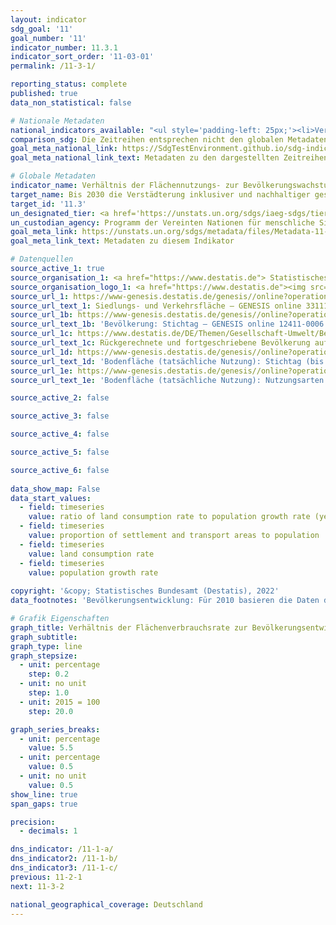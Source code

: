 ```yaml
---
layout: indicator    
sdg_goal: '11'    
goal_number: '11'    
indicator_number: 11.3.1    
indicator_sort_order: '11-03-01'    
permalink: /11-3-1/    

reporting_status: complete    
published: true    
data_non_statistical: false    

# Nationale Metadaten    
national_indicators_available: "<ul style='padding-left: 25px;'><li>Verhältnis der Flächenverbrauchsrate zur Bevölkerungsentwicklung</li> <li> Verhältnis der Siedlungs- und Verkehrsfläche zur Bevölkerung</li> <li> Flächenverbrauchsrate</li> <li> Bevölkerungsentwicklung</li></ul>"    
comparison_sdg: Die Zeitreihen entsprechen nicht den globalen Metadaten, bieten aber zusätzliche Informationen.    
goal_meta_national_link: https://SdgTestEnvironment.github.io/sdg-indicators/public/Meta/11.3.1.pdf
goal_meta_national_link_text: Metadaten zu den dargestellten Zeitreihen    

# Globale Metadaten    
indicator_name: Verhältnis der Flächennutzungs- zur Bevölkerungswachstumsrate    
target_name: Bis 2030 die Verstädterung inklusiver und nachhaltiger gestalten und die Kapazitäten für eine partizipatorische, integrierte und nachhaltige Siedlungsplanung und -steuerung in allen Ländern verstärken    
target_id: '11.3'    
un_designated_tier: <a href='https://unstats.un.org/sdgs/iaeg-sdgs/tier-classification/' title='Klicken Sie hier um weitere Informationen zur UN-Tier-Klassifikation zu erhalten.'  target='_blank'>Tier II</a>    
un_custodian_agency: Programm der Vereinten Nationen für menschliche Siedlungen (UN-Habitat)    
goal_meta_link: https://unstats.un.org/sdgs/metadata/files/Metadata-11-03-01.pdf    
goal_meta_link_text: Metadaten zu diesem Indikator        

# Datenquellen
source_active_1: true
source_organisation_1: <a href="https://www.destatis.de"> Statistisches Bundesamt (Destatis) </a>
source_organisation_logo_1: <a href="https://www.destatis.de"><img src="https://g205sdgs.github.io/sdg-indicators/public/OrgImgDe/destatis.png" alt="Logo destatis" style="height:60px; width:148px"/></a>
source_url_1: https://www-genesis.destatis.de/genesis//online?operation=table&code=33111-0005&bypass=true&levelindex=1&levelid=1628847182743
source_url_text_1: Siedlungs- und Verkehrsfläche – GENESIS online 33111-0005
source_url_1b: https://www-genesis.destatis.de/genesis//online?operation=table&code=12411-0006
source_url_text_1b: 'Bevölkerung: Stichtag – GENESIS online 12411-0006'
source_url_1c: https://www.destatis.de/DE/Themen/Gesellschaft-Umwelt/Bevoelkerung/Bevoelkerungsstand/_inhalt.html#sprg233540
source_url_text_1c: Rückgerechnete und fortgeschriebene Bevölkerung auf Grundlage des Zensus 2011 - 1991 bis 2011
source_url_1d: https://www-genesis.destatis.de/genesis//online?operation=table&code=33111-0003&bypass=true&language=de
source_url_text_1d: 'Bodenfläche (tatsächliche Nutzung): Stichtag (bis 31.12.2015), Nutzungsarten – GENESIS online 33111-0003'
source_url_1e: https://www-genesis.destatis.de/genesis//online?operation=table&code=33111-0001&bypass=true&language=de
source_url_text_1e: 'Bodenfläche (tatsächliche Nutzung): Nutzungsarten – GENESIS online 33111-0001'

source_active_2: false

source_active_3: false

source_active_4: false

source_active_5: false

source_active_6: false
    
data_show_map: False    
data_start_values: 
  - field: timeseries
    value: ratio of land consumption rate to population growth rate (year-to-year)
  - field: timeseries
    value: proportion of settlement and transport areas to population
  - field: timeseries
    value: land consumption rate
  - field: timeseries
    value: population growth rate    
    
copyright: '&copy; Statistisches Bundesamt (Destatis), 2022'    
data_footnotes: 'Bevölkerungsentwicklung: Für 2010 basieren die Daten der Bevölkerungsfortschreibung auf der Volkszählung 1987 (Bundesrepublik Deutschland) sowie dem Bevölkerungsregister mit Stand vom 3. Oktober 1990 (Deutsche Demokratische Republik) und ab 2011 auf dem Zensus 2011.<br>• Verhältnis der Siedlungs- und Verkehrsfläche zur Bevölkerung: Für 2010 wurde die Bevölkerung anhand des Zensus 2011 sowie der Wanderungs-, Geburten- und Sterbestatistiken zurückgerechnet. <br>• Flächenverbrauchsrate: Aufgrund methodischer Änderungen sind die Ergebnisse ab 2016 nur eingeschränkt mit den Vorjahren vergleichbar. Bis Ende 2016 erfolgte die Umstellung des Liegenschaftskatasters auf ALKIS. Mit der Umstellung wurde auch eine neue Nutzungsartensystematik eingeführt, die Auswirkungen auf die Vergleichbarkeit der Daten im Zeitablauf hat. Die Umstellung nach ALKIS wurde in den Bundesländern zu unterschiedlichen Zeitpunkten durchgeführt und erstreckte sich über einen Zeitraum von insgesamt neun Jahren.'    

# Grafik Eigenschaften    
graph_title: Verhältnis der Flächenverbrauchsrate zur Bevölkerungsentwicklung
graph_subtitle:     
graph_type: line
graph_stepsize: 
  - unit: percentage
    step: 0.2
  - unit: no unit
    step: 1.0
  - unit: 2015 = 100
    step: 20.0    

graph_series_breaks:
  - unit: percentage
    value: 5.5
  - unit: percentage
    value: 0.5
  - unit: no unit
    value: 0.5
show_line: true
span_gaps: true

precision:
  - decimals: 1    

dns_indicator: /11-1-a/
dns_indicator2: /11-1-b/
dns_indicator3: /11-1-c/
previous: 11-2-1    
next: 11-3-2    

national_geographical_coverage: Deutschland    
---
```


<span></span>